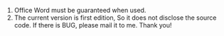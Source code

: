 1. Office Word must be guaranteed when used.
2. The current version is first edition, So it does not disclose the source code. If there is BUG, please mail it to me. Thank you!
